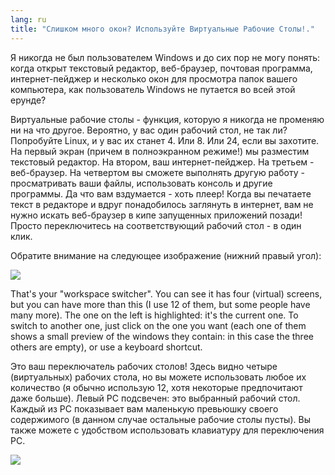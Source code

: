 ```yaml
---
lang: ru
title: "Слишком много окон? Используйте Виртуальные Рабочие Столы!."
---
```


Я никогда не был пользователем Windows и до сих пор не могу понять:
когда открыт текстовый редактор, веб-браузер, почтовая программа,
интернет-пейджер и несколько окон для просмотра папок вашего компьютера,
как пользователь Windows не путается во всей этой ерунде?

Виртуальные рабочие столы - функция, которую я никогда не променяю
ни на что другое. Вероятно, у вас один рабочий стол, не так ли? Попробуйте
Linux, и у вас их станет 4. Или 8. Или 24, если вы захотите. На первый
экран (причем в полноэкранном режиме!) мы разместим текстовый редактор.
На втором, ваш интернет-пейджер. На третьем - веб-браузер. На четвертом
вы сможете выполнять другую работу - просматривать ваши файлы, использовать
консоль и другие программы. Да что вам вздумается - хоть плеер! Когда вы
печатаете текст в редакторе и вдруг понадобилось заглянуть в интернет, вам 
не нужно искать веб-браузер в кипе запущенных приложений позади! Просто 
переключитесь на соответствующий рабочий стол - в один клик.

Обратите внимание на следующее изображение (нижний правый угол):

<img src="Images/workspaces.png" border="0"/>

That's your "workspace switcher". You can see it has four (virtual) 
screens, but you can have more than this (I use 12 of them, but some 
people have many more). The one on the left is highlighted: it's the 
current one. To switch to another one, just click on the one you want 
(each one of them shows a small preview of the windows they contain: 
in this case the three others are empty), or use a keyboard shortcut.

Это ваш переключатель рабочих столов! Здесь видно четыре (виртуальных)
рабочих стола, но вы можете использовать любое их количество (я обычно
использую 12, хотя некоторые предпочитают даже больше). Левый РС подсвечен:
это выбранный рабочий стол. Каждый из РС показывает вам маленькую превьюшку
своего содержимого (в данном случае остальные рабочие столы пусты). 
Вы также можете с удобством использовать клавиатуру для переключения РС.

<img src="Images/workspaces_full.png" border="0"/>




